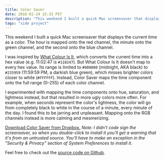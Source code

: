 ```yaml
---
title: Color Saver
date: 2016-01-24 15:33 PST
description: "This weekend I built a quick Mac screensaver that displays the current time as a color. The hour is mapped onto the red channel, the minute onto the green channel, and the second onto the blue channel."
tags: "side project"
---
```


This weekend I built a quick Mac screensaver that displays the current time as a color. The hour is mapped onto the red channel, the minute onto the green channel, and the second onto the blue channel.

I was inspired by [What Colour Is It](http://whatcolourisit.scn9a.org/), which converts the current time into a hex value (e.g. 11:02:47 is `#110247`). But What Colour Is It doesn't map to every hex value. Its range is limited to `#000000` (midnight, AKA black) to `#235959` (11:59:59 PM, a darkish blue green), which misses brighter colors closer to white (`#FFFFFF`). Instead, Color Saver maps the time component onto the full range (0–255) of each color channel.

I experimented with mapping the time components onto hue, saturation, and lightness instead, but that resulted in more ugly colors more often. For example, when seconds represent the color's lightness, the color will go from completely black to white in the course of a minute, every minute of the day. I found this to be jarring and unpleasant. Mapping onto the RGB channels instead is more calming and mesmerizing.

[Download Color Saver from Dropbox.](https://www.dropbox.com/s/7ab1d8s9vqoxuht/ColorSaver.saver.zip?dl=0) _Note: I didn't code sign the screensaver, so when you double-click to install it you'll get a warning that it's from an untrusted source. You'll have to make an exception in the "Security & Privacy" section of System Preferences to install it._

Feel free to check out the [source code on Github](https://github.com/jlzych/ColorSaver).
